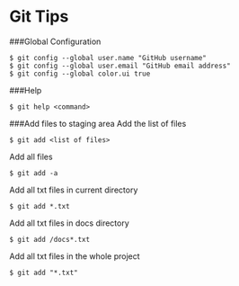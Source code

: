 Git Tips
========

###Global Configuration
```git
$ git config --global user.name "GitHub username"
$ git config --global user.email "GitHub email address"
$ git config --global color.ui true
```

###Help
```git
$ git help <command>
```

###Add files to staging area
Add the list of files
```git
$ git add <list of files>
```

Add all files
```git
$ git add -a
```

Add all txt files in current directory
```git
$ git add *.txt
```

Add all txt files in docs directory
```git
$ git add /docs*.txt
```

Add all txt files in the whole project
```git
$ git add "*.txt"
```
